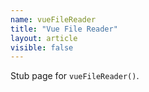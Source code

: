 ```yaml
---
name: vueFileReader
title: "Vue File Reader"
layout: article
visible: false
---
```


Stub page for `vueFileReader()`.
